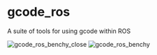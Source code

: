 # gcode_ros
A suite of tools for using gcode within ROS

![gcode_ros_benchy_close](https://user-images.githubusercontent.com/46149643/153653422-cef10dc5-8359-410f-baf6-e892ffef8a26.png)
![gcode_ros_benchy](https://user-images.githubusercontent.com/46149643/153653430-f1bfabba-4513-40de-ad3f-ebd391ae0c54.png)
